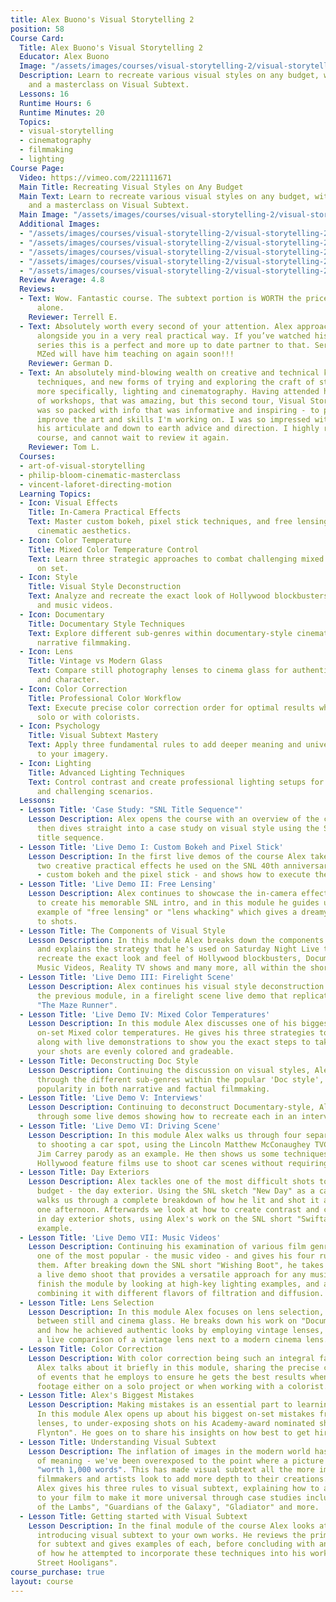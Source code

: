 ```yaml
---
title: Alex Buono's Visual Storytelling 2
position: 58
Course Card:
  Title: Alex Buono's Visual Storytelling 2
  Educator: Alex Buono
  Image: "/assets/images/courses/visual-storytelling-2/visual-storytelling-2.jpg"
  Description: Learn to recreate various visual styles on any budget, with live demonstrations
    and a masterclass on Visual Subtext.
  Lessons: 16
  Runtime Hours: 6
  Runtime Minutes: 20
  Topics:
  - visual-storytelling
  - cinematography
  - filmmaking
  - lighting
Course Page:
  Video: https://vimeo.com/221111671
  Main Title: Recreating Visual Styles on Any Budget
  Main Text: Learn to recreate various visual styles on any budget, with live demonstrations
    and a masterclass on Visual Subtext.
  Main Image: "/assets/images/courses/visual-storytelling-2/visual-storytelling-2-1.jpg"
  Additional Images:
  - "/assets/images/courses/visual-storytelling-2/visual-storytelling-2-2.jpg"
  - "/assets/images/courses/visual-storytelling-2/visual-storytelling-2-3.jpg"
  - "/assets/images/courses/visual-storytelling-2/visual-storytelling-2-4.jpg"
  - "/assets/images/courses/visual-storytelling-2/visual-storytelling-2-5.jpg"
  - "/assets/images/courses/visual-storytelling-2/visual-storytelling-2-6.jpg"
  Review Average: 4.8
  Reviews:
  - Text: Wow. Fantastic course. The subtext portion is WORTH the price of the course
      alone.
    Reviewer: Terrell E.
  - Text: Absolutely worth every second of your attention. Alex approaches filmmaking
      alongside you in a very real practical way. If you’ve watched his first lesson
      series this is a perfect and more up to date partner to that. Seriously hope
      MZed will have him teaching on again soon!!!
    Reviewer: German D.
  - Text: An absolutely mind-blowing wealth on creative and technical knowledge, skills,
      techniques, and new forms of trying and exploring the craft of story-telling,
      more specifically, lighting and cinematography. Having attended his first tour
      of workshops, that was amazing, but this second tour, Visual Storytelling 2,
      was so packed with info that was informative and inspiring - to perfect and
      improve the art and skills I'm working on. I was so impressed with Alex and
      his articulate and down to earth advice and direction. I highly recommend this
      course, and cannot wait to review it again.
    Reviewer: Tom L.
  Courses:
  - art-of-visual-storytelling
  - philip-bloom-cinematic-masterclass
  - vincent-laforet-directing-motion
  Learning Topics:
  - Icon: Visual Effects
    Title: In-Camera Practical Effects
    Text: Master custom bokeh, pixel stick techniques, and free lensing for dreamy
      cinematic aesthetics.
  - Icon: Color Temperature
    Title: Mixed Color Temperature Control
    Text: Learn three strategic approaches to combat challenging mixed lighting scenarios
      on set.
  - Icon: Style
    Title: Visual Style Deconstruction
    Text: Analyze and recreate the exact look of Hollywood blockbusters, documentaries,
      and music videos.
  - Icon: Documentary
    Title: Documentary Style Techniques
    Text: Explore different sub-genres within documentary-style cinematography for
      narrative filmmaking.
  - Icon: Lens
    Title: Vintage vs Modern Glass
    Text: Compare still photography lenses to cinema glass for authentic period looks
      and character.
  - Icon: Color Correction
    Title: Professional Color Workflow
    Text: Execute precise color correction order for optimal results when working
      solo or with colorists.
  - Icon: Psychology
    Title: Visual Subtext Mastery
    Text: Apply three fundamental rules to add deeper meaning and universal appeal
      to your imagery.
  - Icon: Lighting
    Title: Advanced Lighting Techniques
    Text: Control contrast and create professional lighting setups for day exteriors
      and challenging scenarios.
  Lessons:
  - Lesson Title: 'Case Study: "SNL Title Sequence"'
    Lesson Description: Alex opens the course with an overview of the complete syllabus,
      then dives straight into a case study on visual style using the SNL 40th anniversary
      title sequence.
  - Lesson Title: 'Live Demo I: Custom Bokeh and Pixel Stick'
    Lesson Description: In the first live demos of the course Alex takes us through
      two creative practical effects he used on the SNL 40th anniversary sequence
      - custom bokeh and the pixel stick - and shows how to execute the same effects.
  - Lesson Title: 'Live Demo II: Free Lensing'
    Lesson Description: Alex continues to showcase the in-camera effects that helped
      to create his memorable SNL intro, and in this module he guides us through an
      example of "free lensing" or "lens whacking" which gives a dreamy aesthetic
      to shots.
  - Lesson Title: The Components of Visual Style
    Lesson Description: In this module Alex breaks down the components of visual style,
      and explains the strategy that he's used on Saturday Night Live to faithfully
      recreate the exact look and feel of Hollywood blockbusters, Documentaries, Promos,
      Music Videos, Reality TV shows and many more, all within the shortest of timeframes.
  - Lesson Title: 'Live Demo III: Firelight Scene'
    Lesson Description: Alex continues his visual style deconstruction example from
      the previous module, in a firelight scene live demo that replicates a shot from
      "The Maze Runner".
  - Lesson Title: 'Live Demo IV: Mixed Color Temperatures'
    Lesson Description: In this module Alex discusses one of his biggest challenges
      on-set Mixed color temperatures. He gives his three strategies to combat this,
      along with live demonstrations to show you the exact steps to take to ensure
      your shots are evenly colored and gradeable.
  - Lesson Title: Deconstructing Doc Style
    Lesson Description: Continuing the discussion on visual styles, Alex takes us
      through the different sub-genres within the popular 'Doc style', which has gained
      popularity in both narrative and factual filmmaking.
  - Lesson Title: 'Live Demo V: Interviews'
    Lesson Description: Continuing to deconstruct Documentary-style, Alex takes us
      through some live demos showing how to recreate each in an interview setting.
  - Lesson Title: 'Live Demo VI: Driving Scene'
    Lesson Description: In this module Alex walks us through four separate approaches
      to shooting a car spot, using the Lincoln Matthew McConaughey TVC and SNL's
      Jim Carrey parody as an example. He then shows us some techniques that even
      Hollywood feature films use to shoot car scenes without requiring huge budgets.
  - Lesson Title: Day Exteriors
    Lesson Description: Alex tackles one of the most difficult shots to shoot on a
      budget - the day exterior. Using the SNL sketch "New Day" as a case study he
      walks us through a complete breakdown of how he lit and shot it all in just
      one afternoon. Afterwards we look at how to create contrast and control lighting
      in day exterior shots, using Alex's work on the SNL short "Swiftamine" as an
      example.
  - Lesson Title: 'Live Demo VII: Music Videos'
    Lesson Description: Continuing his examination of various film genres Alex tackles
      one of the most popular - the music video - and gives his four rules for shooting
      them. After breaking down the SNL short "Wishing Boot", he takes us through
      a live demo shoot that provides a versatile approach for any music video. We
      finish the module by looking at high-key lighting examples, and a demonstration
      combining it with different flavors of filtration and diffusion.
  - Lesson Title: Lens Selection
    Lesson Description: In this module Alex focuses on lens selection, and the differences
      between still and cinema glass. He breaks down his work on "Documentary Now"
      and how he achieved authentic looks by employing vintage lenses, and then gives
      a live comparison of a vintage lens next to a modern cinema lens.
  - Lesson Title: Color Correction
    Lesson Description: With color correction being such an integral facet of filmmaking,
      Alex talks about it briefly in this module, sharing the precise correct order
      of events that he employs to ensure he gets the best results when correcting
      footage either on a solo project or when working with a colorist.
  - Lesson Title: Alex's Biggest Mistakes
    Lesson Description: Making mistakes is an essential part to learning one's craft.
      In this module Alex opens up about his biggest on-set mistakes from dropping
      lenses, to under-exposing shots on his Academy-award nominated short film "Johnny
      Flynton". He goes on to share his insights on how best to get hired for jobs.
  - Lesson Title: Understanding Visual Subtext
    Lesson Description: The inflation of images in the modern world has caused a recession
      of meaning - we've been overexposed to the point where a picture is no longer
      "worth 1,000 words". This has made visual subtext all the more important as
      filmmakers and artists look to add more depth to their creations. In this module
      Alex gives his three rules to visual subtext, explaining how to add subtext
      to your film to make it more universal through case studies including "The Silence
      of the Lambs", "Guardians of the Galaxy", "Gladiator" and more.
  - Lesson Title: Getting started with Visual Subtext
    Lesson Description: In the final module of the course Alex looks at how to begin
      introducing visual subtext to your own works. He reviews the primary sources
      for subtext and gives examples of each, before concluding with an explanation
      of how he attempted to incorporate these techniques into his work on "Green
      Street Hooligans".
course_purchase: true
layout: course
---
```


